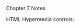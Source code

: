 Chapter 7 Notes

HTML Hypermedia controls:
	<link>
	<a>
	<img>
	<script>
	<form>

HTML’s <a> and <link> tags have an attribute called rel, which defines the relationship
between the resource being linked to and this one.

hCard is an existing standard contianing css classes such as "vcard".

Microformats let you add extra application semantics to HTML.
pg 114